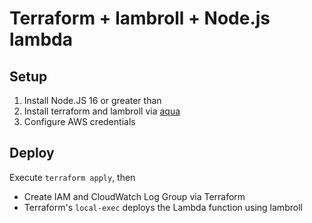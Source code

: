 # Terraform + lambroll + Node.js lambda

## Setup

1. Install Node.JS 16 or greater than
2. Install terraform and lambroll via [aqua](https://aquaproj.github.io/)
3. Configure AWS credentials

## Deploy

Execute `terraform apply`, then

- Create IAM and CloudWatch Log Group via Terraform
- Terraform's `local-exec` deploys the Lambda function using lambroll
